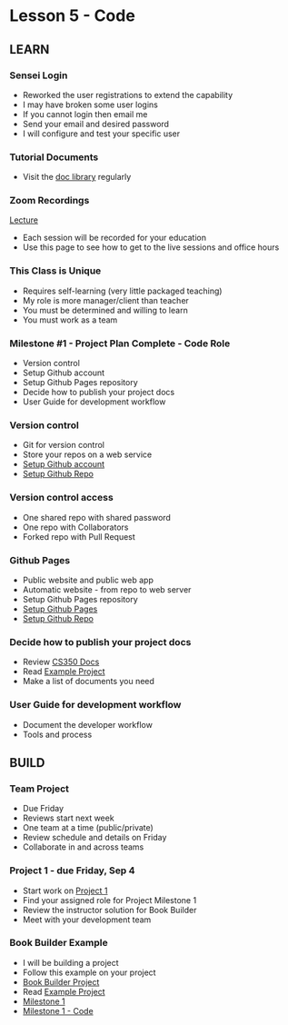 # Lesson 5 - Code

## LEARN

### Sensei Login
* Reworked the user registrations to extend the capability
* I may have broken some user logins
* If you cannot login then email me
* Send your email and desired password
* I will configure and test your specific user


### Tutorial Documents
* Visit the [doc library](../docs/Index) regularly


### Zoom Recordings

<a href="/course/cs350/docs/ZoomLectures" class="unc-button">Lecture</a>

* Each session will be recorded for your education
* Use this page to see how to get to the live sessions and office hours


### This Class is Unique
* Requires self-learning (very little packaged teaching)
* My role is more manager/client than teacher
* You must be determined and willing to learn
* You must work as a team


### Milestone #1 - Project Plan Complete - Code Role
* Version control
* Setup Github account
* Setup Github Pages repository
* Decide how to publish your project docs
* User Guide for development workflow


### Version control
* Git for version control
* Store your repos on a web service
* [Setup Github account](../docs/GithubAccount)
* [Setup Github Repo](../docs/GithubRepo)


### Version control access
* One shared repo with shared password
* One repo with Collaborators
* Forked repo with Pull Request


### Github Pages
* Public website and public web app
* Automatic website - from repo to web server
* Setup Github Pages repository
* [Setup Github Pages](../docs/GithubPages)
* [Setup Github Repo](../docs/GithubRepo)


### Decide how to publish your project docs
* Review [CS350 Docs](../docs/Index)
* Read [Example Project](../docs/ExampleProject)
* Make a list of documents you need


### User Guide for development workflow
* Document the developer workflow
* Tools and process



## BUILD

### Team Project
* Due Friday
* Reviews start next week
* One team at a time (public/private)
* Review schedule and details on Friday
* Collaborate in and across teams


### Project 1 - due Friday, Sep 4
* Start work on [Project 1](../project/01)
* Find your assigned role for Project Milestone 1
* Review the instructor solution for Book Builder
* Meet with your development team


### Book Builder Example
* I will be building a project
* Follow this example on your project
* [Book Builder Project](https://github.com/Mark-Seaman/Mark-Seaman.github.io/blob/master/BookBuilder/Index.md)
* Read [Example Project](../docs/ExampleProject)
* [Milestone 1](https://github.com/Mark-Seaman/Mark-Seaman.github.io/blob/master/BookBuilder/Milestone-1/Index.md)
* [Milestone 1 - Code](https://github.com/Mark-Seaman/Mark-Seaman.github.io/blob/master/BookBuilder/Milestone-1/Code.md)


